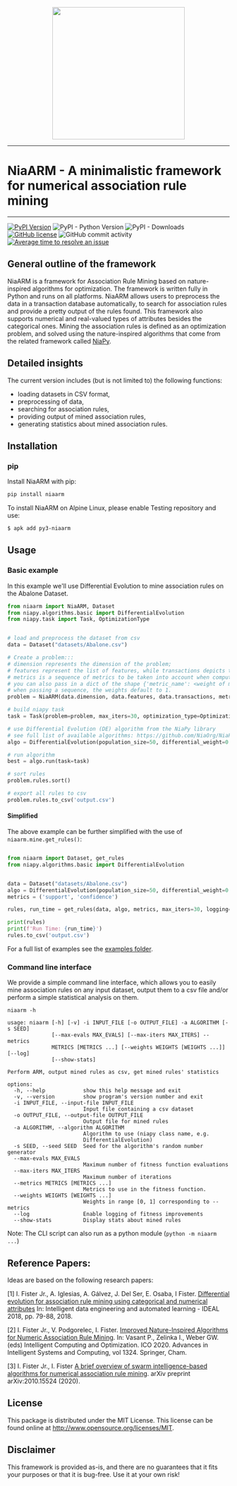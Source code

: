 <p align="center">
  <img width="300" src="https://raw.githubusercontent.com/firefly-cpp/NiaARM/main/.github/logo/logo.png">
</p>

---

# NiaARM - A minimalistic framework for numerical association rule mining

---
[![PyPI Version](https://img.shields.io/pypi/v/niaarm.svg)](https://pypi.python.org/pypi/niaarm)
![PyPI - Python Version](https://img.shields.io/pypi/pyversions/niaarm.svg)
![PyPI - Downloads](https://img.shields.io/pypi/dm/niaarm.svg)
[![GitHub license](https://img.shields.io/github/license/firefly-cpp/niaarm.svg)](https://github.com/firefly-cpp/NiaARM/blob/main/LICENSE)
![GitHub commit activity](https://img.shields.io/github/commit-activity/w/firefly-cpp/niaarm.svg)
[![Average time to resolve an issue](http://isitmaintained.com/badge/resolution/firefly-cpp/niaarm.svg)](http://isitmaintained.com/project/firefly-cpp/niaarm "Average time to resolve an issue")

## General outline of the framework
NiaARM is a framework for Association Rule Mining based on nature-inspired algorithms for optimization. The framework is written fully in Python and runs on all platforms. NiaARM allows users to preprocess the data in a transaction database automatically, to search for association rules and provide a pretty output of the rules found. This framework also supports numerical and real-valued types of attributes besides the categorical ones. Mining the association rules is defined as an optimization problem, and solved using the nature-inspired algorithms that come from the related framework called [NiaPy](https://github.com/NiaOrg/NiaPy).

## Detailed insights
The current version includes (but is not limited to) the following functions:

- loading datasets in CSV format,
- preprocessing of data,
- searching for association rules,
- providing output of mined association rules,
- generating statistics about mined association rules.

## Installation

### pip

Install NiaARM with pip:

```sh
pip install niaarm
```

To install NiaARM on Alpine Linux, please enable Testing repository and use:

```sh
$ apk add py3-niaarm
```

## Usage

### Basic example

In this example we'll use Differential Evolution to mine association rules on the Abalone Dataset.

```python
from niaarm import NiaARM, Dataset
from niapy.algorithms.basic import DifferentialEvolution
from niapy.task import Task, OptimizationType


# load and preprocess the dataset from csv
data = Dataset("datasets/Abalone.csv")

# Create a problem:::
# dimension represents the dimension of the problem;
# features represent the list of features, while transactions depicts the list of transactions
# metrics is a sequence of metrics to be taken into account when computing the fitness;
# you can also pass in a dict of the shape {'metric_name': <weight of metric in range [0, 1]>};
# when passing a sequence, the weights default to 1.
problem = NiaARM(data.dimension, data.features, data.transactions, metrics=('support', 'confidence'), logging=True)

# build niapy task
task = Task(problem=problem, max_iters=30, optimization_type=OptimizationType.MAXIMIZATION)

# use Differential Evolution (DE) algorithm from the NiaPy library
# see full list of available algorithms: https://github.com/NiaOrg/NiaPy/blob/master/Algorithms.md
algo = DifferentialEvolution(population_size=50, differential_weight=0.5, crossover_probability=0.9)

# run algorithm
best = algo.run(task=task)

# sort rules
problem.rules.sort()

# export all rules to csv
problem.rules.to_csv('output.csv')
```

#### Simplified

The above example can be further simplified with the use of ``niaarm.mine.get_rules()``:

```python

from niaarm import Dataset, get_rules
from niapy.algorithms.basic import DifferentialEvolution


data = Dataset("datasets/Abalone.csv")
algo = DifferentialEvolution(population_size=50, differential_weight=0.5, crossover_probability=0.9)
metrics = ('support', 'confidence')

rules, run_time = get_rules(data, algo, metrics, max_iters=30, logging=True)

print(rules)
print(f'Run Time: {run_time}')
rules.to_csv('output.csv')

```

For a full list of examples see the [examples folder](examples/).

### Command line interface

We provide a simple command line interface, which allows you to easily
mine association rules on any input dataset, output them to a csv file and/or perform
a simple statistical analysis on them.

```shell
niaarm -h
```

```
usage: niaarm [-h] [-v] -i INPUT_FILE [-o OUTPUT_FILE] -a ALGORITHM [-s SEED]
              [--max-evals MAX_EVALS] [--max-iters MAX_ITERS] --metrics
              METRICS [METRICS ...] [--weights WEIGHTS [WEIGHTS ...]] [--log]
              [--show-stats]

Perform ARM, output mined rules as csv, get mined rules' statistics

options:
  -h, --help            show this help message and exit
  -v, --version         show program's version number and exit
  -i INPUT_FILE, --input-file INPUT_FILE
                        Input file containing a csv dataset
  -o OUTPUT_FILE, --output-file OUTPUT_FILE
                        Output file for mined rules
  -a ALGORITHM, --algorithm ALGORITHM
                        Algorithm to use (niapy class name, e.g.
                        DifferentialEvolution)
  -s SEED, --seed SEED  Seed for the algorithm's random number generator
  --max-evals MAX_EVALS
                        Maximum number of fitness function evaluations
  --max-iters MAX_ITERS
                        Maximum number of iterations
  --metrics METRICS [METRICS ...]
                        Metrics to use in the fitness function.
  --weights WEIGHTS [WEIGHTS ...]
                        Weights in range [0, 1] corresponding to --metrics
  --log                 Enable logging of fitness improvements
  --show-stats          Display stats about mined rules
```
Note: The CLI script can also run as a python module (`python -m niaarm ...`)

## Reference Papers:

Ideas are based on the following research papers:

[1] I. Fister Jr., A. Iglesias, A. Gálvez, J. Del Ser, E. Osaba, I Fister. [Differential evolution for association rule mining using categorical and numerical attributes](http://www.iztok-jr-fister.eu/static/publications/231.pdf) In: Intelligent data engineering and automated learning - IDEAL 2018, pp. 79-88, 2018.

[2] I. Fister Jr., V. Podgorelec, I. Fister. [Improved Nature-Inspired Algorithms for Numeric Association Rule Mining](https://link.springer.com/chapter/10.1007/978-3-030-68154-8_19). In: Vasant P., Zelinka I., Weber GW. (eds) Intelligent Computing and Optimization. ICO 2020. Advances in Intelligent Systems and Computing, vol 1324. Springer, Cham.

[3] I. Fister Jr., I. Fister [A brief overview of swarm intelligence-based algorithms for numerical association rule mining](https://arxiv.org/abs/2010.15524). arXiv preprint arXiv:2010.15524 (2020).

## License

This package is distributed under the MIT License. This license can be found online at <http://www.opensource.org/licenses/MIT>.

## Disclaimer

This framework is provided as-is, and there are no guarantees that it fits your purposes or that it is bug-free. Use it at your own risk!
